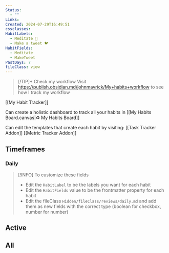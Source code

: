 ```yaml
---
Status:
  - ""
Links: 
Created: 2024-07-29T16:49:51
cssclasses: 
HabitLabels:
  - Meditate 🧘
  - Make a tweet 🐦
HabitFields:
  - Meditate
  - MakeTweet
PastDays: 7
fileClass: view
---
```


> [!TIP]+ Check my workflow
> Visit https://publish.obsidian.md/johnmavrick/My+habits+workflow to see how I track my workflow

[[My Habit Tracker]]

Can create a holistic dashboard to track all your habits in [[My Habits Board.canvas|♻️ My Habits Board]]

Can edit the templates that create each habit by visiting:
[[Task Tracker Addon]]
[[Metric Tracker Addon]]

## Timeframes
### Daily

> [!INFO] To customize these fields
> - Edit the `HabitLabel` to be the labels you want for each habit
> - Edit the `HabitFields` value to be the frontmatter property for each habit
> - Edit the fileClass `Hidden/fileClass/reviews/daily.md` and add them as new fields with the correct type (boolean for checkbox, number for number)

<!-- Deprecated query: #review tag being removed. Replace with field:: type = "review"
```dataviewjs
const currentPage = dv.current()
const habitLabels = currentPage["HabitLabels"]
const habitFields = currentPage["HabitFields"]
const numPastDays = currentPage["PastDays"]

console.log('habit fields', habitFields)


const {fieldModifier: f} = this.app.plugins.plugins["metadata-menu"].api;

dv.table(["Day", ...habitLabels],
	dv.pages("#reviews/daily")
	.filter(p => !p.file.path.includes('Hidden'))
	.sort(p => p.file.name, "desc")
	.limit(numPastDays)
	.map(p => [
		p.file.link,
		...habitFields.map(label => f(dv, p, label))
	]))
``` -->
## Active
<!-- Deprecated query: #habitNote  tag being removed. Replace with field:: type = "habitNote"
```dataview
TABLE Frequency, HabitGroup, Goal, Area
FROM #habitNote and !"Hidden"
WHERE contains(Status, "🟨")
SORT file.name asc
``` -->

## All
<!-- Deprecated query: #habitNote  tag being removed. Replace with field:: type = "habitNote"
```dataview
TABLE Status, Frequency, HabitGroup, Goal, Area
FROM #habitNote and !"Hidden"
SORT file.name asc
``` -->